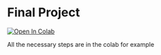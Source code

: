 # Final Project

[![Open In Colab](https://colab.research.google.com/assets/colab-badge.svg)](https://colab.research.google.com/drive/1vY9XJKjytkuXQqnj3lSn1BUb6cDKynfv?usp=share_link)

All the necessary steps are in the colab for example


